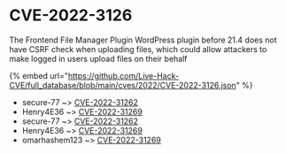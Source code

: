 # CVE-2022-3126

The Frontend File Manager Plugin WordPress plugin before 21.4 does not have CSRF check when uploading files, which could allow attackers to make logged in users upload files on their behalf

{% embed url="https://github.com/Live-Hack-CVE/full_database/blob/main/cves/2022/CVE-2022-3126.json" %}


* secure-77 ~> [CVE-2022-31262](https://www.alice-snow.ru/2022/database/cve-2022-3126/cve-2022-31262-secure-77)
* Henry4E36 ~> [CVE-2022-31269](https://www.alice-snow.ru/2022/database/cve-2022-3126/cve-2022-31269-henry4e36)
* secure-77 ~> [CVE-2022-31262](https://www.alice-snow.ru/2022/database/cve-2022-3126/cve-2022-31262-secure-77)
* Henry4E36 ~> [CVE-2022-31269](https://www.alice-snow.ru/2022/database/cve-2022-3126/cve-2022-31269-henry4e36)
* omarhashem123 ~> [CVE-2022-31269](https://www.alice-snow.ru/2022/database/cve-2022-3126/cve-2022-31269-omarhashem123)